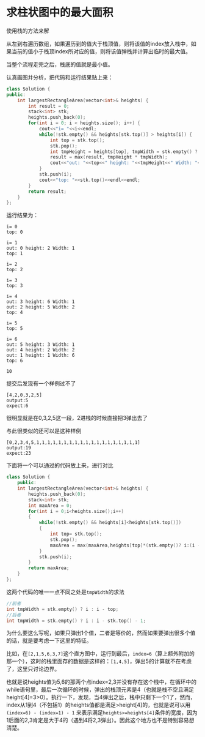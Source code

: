 # 求柱状图中的最大面积

使用栈的方法来解

从左到右遍历数组，如果遍历到的值大于栈顶值，则将该值的index放入栈中，如果当前的值小于栈顶index所对应的值，则将该值弹栈并计算出临时的最大值。

当整个流程走完之后，栈底的值就是最小值。

认真画图并分析，把代码和运行结果贴上来：

```c++
class Solution {
public:
    int largestRectangleArea(vector<int>& heights) {
        int result = 0;
        stack<int> stk;
        heights.push_back(0);
        for(int i = 0; i < heights.size(); i++) {
            cout<<"i= "<<i<<endl;
            while(!stk.empty() && heights[stk.top()] > heights[i]) {
                int top = stk.top();
                stk.pop();
                int tmpHeight = heights[top], tmpWidth = stk.empty() ? i : i - top;
                result = max(result, tmpHeight * tmpWidth);
                cout<<"out: "<<top<<" height: "<<tmpHeight<<" Width: "<<tmpWidth<<endl;
            }
            stk.push(i);
            cout<<"top: "<<stk.top()<<endl<<endl;
        }
        return result;
    }
};
```

运行结果为：

```
i= 0
top: 0

i= 1
out: 0 height: 2 Width: 1
top: 1

i= 2
top: 2

i= 3
top: 3

i= 4
out: 3 height: 6 Width: 1
out: 2 height: 5 Width: 2
top: 4

i= 5
top: 5

i= 6
out: 5 height: 3 Width: 1
out: 4 height: 2 Width: 2
out: 1 height: 1 Width: 6
top: 6

10
```

提交后发现有一个样例过不了

```
[4,2,0,3,2,5]
output:5
expect:6
```

很明显就是在0,3,2,5这一段，2进栈的时候直接把3弹出去了

与此很类似的还可以是这种样例

```
[0,2,3,4,5,1,1,1,1,1,1,1,1,1,1,1,1,1,1,1,1,1,1,1]
output:19
expect:23
```

下面将一个可以通过的代码放上来，进行对比

```c++
class Solution {
    public:
    int largestRectangleArea(vector<int>& heights) {
        heights.push_back(0);
        stack<int> stk;
        int maxArea = 0;
        for(int i = 0;i<heights.size();i++)
        {
            while(!stk.empty() && heights[i]<heights[stk.top()])
            {
                int top= stk.top();
                stk.pop();
                maxArea = max(maxArea,heights[top]*(stk.empty()? i:(i - stk.top() -1)));
            }
            stk.push(i);
        }
        return maxArea;
    }
};
```

这两个代码的唯一一点不同之处是`tmpWidth`的求法

```c++
//前者
int tmpWidth = stk.empty() ? i : i - top;
//后者
int tmpWidth = stk.empty() ? i : i - stk.top() - 1;
```

为什么要这么写呢，如果只弹出1个值，二者是等价的，然而如果要弹出很多个值的话，就是要考虑一下这里的特征。

比如，在`[2,1,5,6,3,7]`这个直方图中，运行到最后，`index=6`（算上额外附加的那一个），这时的栈里面存的数据是这样的：`[1,4,5]`，弹出5的计算就不在考虑了，这里只讨论边界。

也就是说heights值为5,6的那两个点index=2,3并没有存在这个栈中，在循环中的while语句里，最后一次循环的时候，弹出的栈顶元素是4（也就是栈不空且满足height[4]=3>0）。执行一下，发现，当4弹出之后，栈中只剩下一个1了，然而，index从1到4（不包括1）的heights值都是满足>height[4]的，也就是说可以用`(index=6) - (index=1) - 1` 来表示满足`heights>=heights[4]`条件的宽度，因为1后面的2,3肯定是大于4的（遇到4将2,3弹出）。因此这个地方也不是特别容易想清楚。

